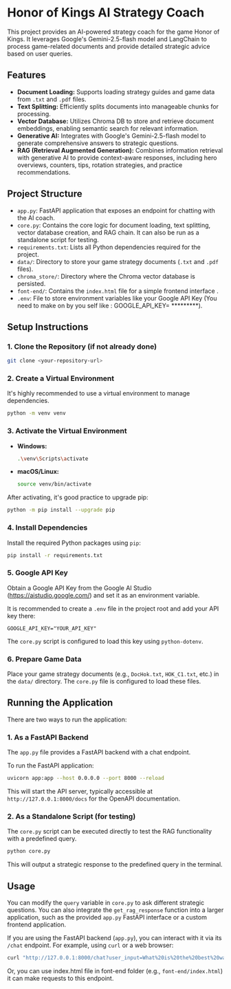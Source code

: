 # Honor of Kings AI Strategy Coach

This project provides an AI-powered strategy coach for the game Honor of Kings. It leverages Google's Gemini-2.5-flash model and LangChain to process game-related documents and provide detailed strategic advice based on user queries.

## Features

*   **Document Loading:** Supports loading strategy guides and game data from `.txt` and `.pdf` files.
*   **Text Splitting:** Efficiently splits documents into manageable chunks for processing.
*   **Vector Database:** Utilizes Chroma DB to store and retrieve document embeddings, enabling semantic search for relevant information.
*   **Generative AI:** Integrates with Google's Gemini-2.5-flash model to generate comprehensive answers to strategic questions.
*   **RAG (Retrieval Augmented Generation):** Combines information retrieval with generative AI to provide context-aware responses, including hero overviews, counters, tips, rotation strategies, and practice recommendations.

## Project Structure

*   `app.py`: FastAPI application that exposes an endpoint for chatting with the AI coach.
*   `core.py`: Contains the core logic for document loading, text splitting, vector database creation, and RAG chain. It can also be run as a standalone script for testing.
*   `requirements.txt`: Lists all Python dependencies required for the project.
*   `data/`: Directory to store your game strategy documents (`.txt` and `.pdf` files).
*   `chroma_store/`: Directory where the Chroma vector database is persisted.
*   `font-end/`: Contains the `index.html` file for a simple frontend interface .
*   `.env`: File to store environment variables like your Google API Key (You need to make on by you self like : GOOGLE_API_KEY= *********).

## Setup Instructions

### 1. Clone the Repository (if not already done)

```bash
git clone <your-repository-url>
```

### 2. Create a Virtual Environment

It's highly recommended to use a virtual environment to manage dependencies.

```bash
python -m venv venv
```

### 3. Activate the Virtual Environment

*   **Windows:**
    ```bash
    .\venv\Scripts\activate
    ```
*   **macOS/Linux:**
    ```bash
    source venv/bin/activate
    ```
After activating, it's good practice to upgrade pip:
```bash
python -m pip install --upgrade pip
```

### 4. Install Dependencies

Install the required Python packages using `pip`:

```bash
pip install -r requirements.txt
```

### 5. Google API Key

Obtain a Google API Key from the Google AI Studio (https://aistudio.google.com/) and set it as an environment variable.

It is recommended to create a `.env` file in the project root and add your API key there:

```
GOOGLE_API_KEY="YOUR_API_KEY"
```
The `core.py` script is configured to load this key using `python-dotenv`.

### 6. Prepare Game Data

Place your game strategy documents (e.g., `DocHok.txt`, `HOK_C1.txt`, etc.) in the `data/` directory. The `core.py` file is configured to load these files.

## Running the Application

There are two ways to run the application:

### 1. As a FastAPI Backend

The `app.py` file provides a FastAPI backend with a chat endpoint.

To run the FastAPI application:

```bash
uvicorn app:app --host 0.0.0.0 --port 8000 --reload
```
This will start the API server, typically accessible at `http://127.0.0.1:8000/docs` for the OpenAPI documentation.

### 2. As a Standalone Script (for testing)

The `core.py` script can be executed directly to test the RAG functionality with a predefined query.

```bash
python core.py
```

This will output a strategic response to the predefined query in the terminal.

## Usage

You can modify the `query` variable in `core.py` to ask different strategic questions. You can also integrate the `get_rag_response` function into a larger application, such as the provided `app.py` FastAPI interface or a custom frontend application.

If you are using the FastAPI backend (`app.py`), you can interact with it via its `/chat` endpoint. For example, using `curl` or a web browser:

```bash
curl "http://127.0.0.1:8000/chat?user_input=What%20is%20the%20best%20way%20to%20play%20Marksman%20heroes%3F"
```
Or, you can use index.html file in font-end folder (e.g., `font-end/index.html`) it can make requests to this endpoint.
